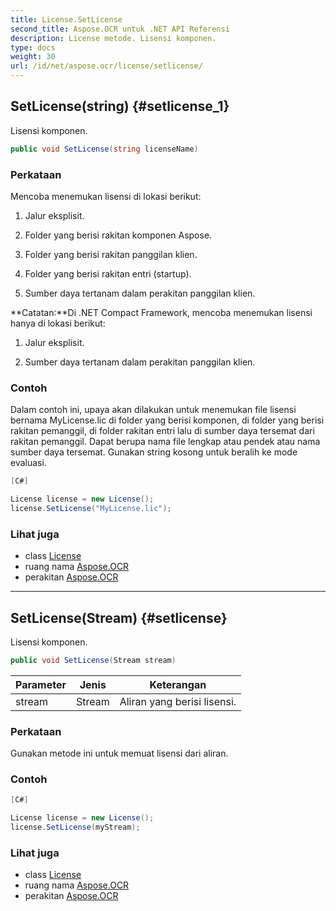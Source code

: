 ```yaml
---
title: License.SetLicense
second_title: Aspose.OCR untuk .NET API Referensi
description: License metode. Lisensi komponen.
type: docs
weight: 30
url: /id/net/aspose.ocr/license/setlicense/
---
```

## SetLicense(string) {#setlicense_1}

Lisensi komponen.

```csharp
public void SetLicense(string licenseName)
```

### Perkataan

Mencoba menemukan lisensi di lokasi berikut:

1. Jalur eksplisit.

2. Folder yang berisi rakitan komponen Aspose.

3. Folder yang berisi rakitan panggilan klien.

4. Folder yang berisi rakitan entri (startup).

5. Sumber daya tertanam dalam perakitan panggilan klien.

**Catatan:**Di .NET Compact Framework, mencoba menemukan lisensi hanya di lokasi berikut:

1. Jalur eksplisit.

2. Sumber daya tertanam dalam perakitan panggilan klien.

### Contoh

Dalam contoh ini, upaya akan dilakukan untuk menemukan file lisensi bernama MyLicense.lic di folder yang berisi komponen, di folder yang berisi rakitan pemanggil, di folder rakitan entri lalu di sumber daya tersemat dari rakitan pemanggil. Dapat berupa nama file lengkap atau pendek atau nama sumber daya tersemat. Gunakan string kosong untuk beralih ke mode evaluasi.

```csharp
[C#]

License license = new License();
license.SetLicense("MyLicense.lic");
```

### Lihat juga

* class [License](../)
* ruang nama [Aspose.OCR](../../license/)
* perakitan [Aspose.OCR](../../../)

---

## SetLicense(Stream) {#setlicense}

Lisensi komponen.

```csharp
public void SetLicense(Stream stream)
```

| Parameter | Jenis | Keterangan |
| --- | --- | --- |
| stream | Stream | Aliran yang berisi lisensi. |

### Perkataan

Gunakan metode ini untuk memuat lisensi dari aliran.

### Contoh

```csharp
[C#]

License license = new License();
license.SetLicense(myStream);
```

### Lihat juga

* class [License](../)
* ruang nama [Aspose.OCR](../../license/)
* perakitan [Aspose.OCR](../../../)


